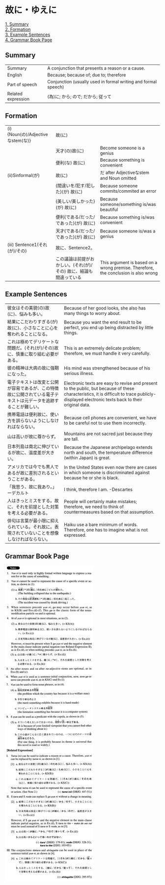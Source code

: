 # 故に・ゆえに

[1. Summary](#summary)<br>
[2. Formation](#formation)<br>
[3. Example Sentences](#example-sentences)<br>
[4. Grammar Book Page](#grammar-book-page)<br>


## Summary

<table><tr>   <td>Summary</td>   <td>A conjunction that presents a reason or a cause.</td></tr><tr>   <td>English</td>   <td>Because; because of; due to; therefore</td></tr><tr>   <td>Part of speech</td>   <td>Conjunction (usually used in formal writing and formal speech)</td></tr><tr>   <td>Related expression</td>   <td>(為)に; から; ので; だから; 従って</td></tr></table>

## Formation

<table class="table"><tbody><tr class="tr head"><td class="td"><span class="numbers">(i)</span> <span class="bold">{Noun(の)/Adjectiveなstem(な)}</span></td><td class="td"><span class="concept">故</span><span>(</span><span class="concept">に</span><span>)</span> </td><td class="td"></td></tr><tr class="tr"><td class="td"></td><td class="td"><span>天才(の)<span class="concept">故</span><span>(</span><span class="concept">に</span><span>)</span> </span></td><td class="td"><span>Become someone is a genius</span></td></tr><tr class="tr"><td class="td"></td><td class="td"><span>便利(な)</span> <span class="concept">故</span><span>(</span><span class="concept">に</span><span>)</span> </td><td class="td"><span>Because something is convenient</span></td></tr><tr class="tr head"><td class="td">(ii)<span class="bold">Sinformal(が)</span> </td><td class="td"><span class="concept">故</span><span>(</span><span class="concept">に</span><span>)</span> </td><td class="td"><span>だ after Adjectiveなstem and Noun omitted</span></td></tr><tr class="tr"><td class="td"></td><td class="td"><span>{間違いを/犯す/犯した}(が)</span> <span class="concept">故</span><span>(</span><span class="concept">に</span><span>)</span> </td><td class="td"><span>Because someone commits/commited an error</span></td></tr><tr class="tr"><td class="td"></td><td class="td"><span>{美しい/美しかった}(が)</span> <span class="concept">故</span><span>(</span><span class="concept">に</span><span>)</span> </td><td class="td"><span>Because someone/something is/was beautiful</span></td></tr><tr class="tr"><td class="td"></td><td class="td"><span>便利{である/だった/であった}(が)</span> <span class="concept">故</span><span>(</span><span class="concept">に</span><span>)</span> </td><td class="td"><span>Because something is/was convenient</span></td></tr><tr class="tr"><td class="td"></td><td class="td"><span>天才{である/だった/であった}(が)</span> <span class="concept">故</span><span>(</span><span class="concept">に</span><span>)</span> </td><td class="td"><span>Because someone is/was a genius</span></td></tr><tr class="tr head"><td class="td"><span class="numbers">(iii)</span> <span class="bold">Sentence1(それ(が)/その)</span> </td><td class="td"><span class="concept">故に</span><span>、Sentence2。</span></td><td class="td"></td></tr><tr class="tr"><td class="td"></td><td class="td"><span>この議論は前提がおかしい。(それ(が)/その)</span> <span class="concept">故に</span><span>、結論も間違っている</span></td><td class="td"><span>This argument is based on a wrong premise. Therefore, the conclusion is also wrong</span></td></tr></tbody></table>

## Example Sentences

<table><tr>   <td>彼女はその美貌(の)故(に)、悩みも多い。</td>   <td>Because of her good looks, she also has many things to worry about.</td></tr><tr>   <td>結果にこだわりすぎる(が)故(に)、小さなことに心を奪われることになる。</td>   <td>Because you want the end result to be perfect, you end up being distracted by little things.</td></tr><tr>   <td>これは極めてデリケートな問題だ。(それ(が)/その)故に、慎重に取り組む必要がある。</td>   <td>This is an extremely delicate problem; therefore, we must handle it very carefully.</td></tr><tr>   <td>彼の精神は大病の故に強靭になった。</td>   <td>His mind was strengthened because of his serious illness.</td></tr><tr>   <td>電子テキストは改変と公開が容易であるが、この特徴故に公開されている電子テキストは元データを追跡することが難しい。</td>   <td>Electronic texts are easy to revise and present to the public, but because of these characteristics, it is difﬁcult to trace publicly-displayed electronic texts back to their original data.</td></tr><tr>   <td>携帯電話は便利故に、使い方を誤らないようにしなければならない。</td>   <td>Because cell phones are convenient, we have to be careful not to use them incorrectly.</td></tr><tr>   <td>山は高いが故に尊からず。</td>   <td>Mountains are not sacred just because they are tall.</td></tr><tr>   <td>日本列島は南北に伸びているが故に、温度差が大きい。</td>   <td>Because the Japanese archipelago extends north and south, the temperature difference (within Japan) is great.</td></tr><tr>   <td>アメリカでは今でも黒人であるが故に差別されるということがある。</td>   <td>In the United States even now there are cases in which someone is discriminated against because he or she is black.</td></tr><tr>   <td>「我思う、故に我あり。」ーデカルト</td>   <td>I think, therefore I am. -Descartes</td></tr><tr>   <td>人はきっとミスをする。故に、それを前提とした対策を考える必要がある。</td>   <td>People will certainly make mistakes; therefore, we need to think of countermeasures based on that assumption.</td></tr><tr>   <td>俳句は言葉が最小限に抑えられている。それ故に。表現されていないことを想像しなければならない。</td>   <td>Haiku use a bare minimum of words. Therefore, one has to imagine what is not expressed.</td></tr></table>

## Grammar Book Page

![](../img/Advanced故に.png)

